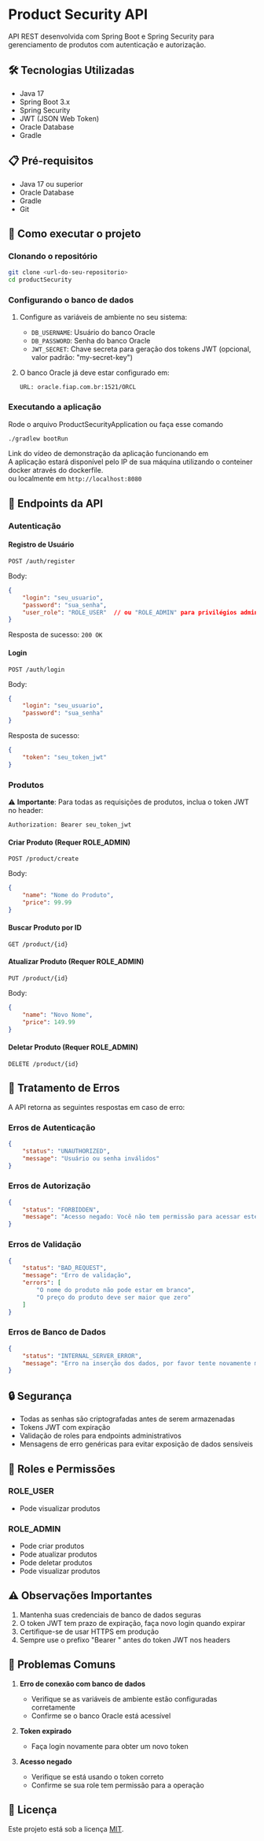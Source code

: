 # Product Security API

API REST desenvolvida com Spring Boot e Spring Security para gerenciamento de produtos com autenticação e autorização.

## 🛠 Tecnologias Utilizadas

- Java 17
- Spring Boot 3.x
- Spring Security
- JWT (JSON Web Token)
- Oracle Database
- Gradle

## 📋 Pré-requisitos

- Java 17 ou superior
- Oracle Database
- Gradle
- Git

## 🚀 Como executar o projeto

### Clonando o repositório

```bash
git clone <url-do-seu-repositorio>
cd productSecurity
```

### Configurando o banco de dados

1. Configure as variáveis de ambiente no seu sistema:
   - `DB_USERNAME`: Usuário do banco Oracle
   - `DB_PASSWORD`: Senha do banco Oracle
   - `JWT_SECRET`: Chave secreta para geração dos tokens JWT (opcional, valor padrão: "my-secret-key")

2. O banco Oracle já deve estar configurado em:
   ```
   URL: oracle.fiap.com.br:1521/ORCL
   ```

### Executando a aplicação

Rode o arquivo ProductSecurityApplication ou faça esse comando
```bash
./gradlew bootRun
```
Link do vídeo de demonstração da aplicação funcionando em  
A aplicação estará disponível pelo IP de sua máquina utilizando o conteiner docker através do dockerfile.   
ou localmente em `http://localhost:8080`

## 🔐 Endpoints da API

### Autenticação

#### Registro de Usuário
```http
POST /auth/register
```
Body:
```json
{
    "login": "seu_usuario",
    "password": "sua_senha",
    "user_role": "ROLE_USER"  // ou "ROLE_ADMIN" para privilégios administrativos
}
```
Resposta de sucesso: `200 OK`

#### Login
```http
POST /auth/login
```
Body:
```json
{
    "login": "seu_usuario",
    "password": "sua_senha"
}
```
Resposta de sucesso:
```json
{
    "token": "seu_token_jwt"
}
```

### Produtos

⚠️ **Importante**: Para todas as requisições de produtos, inclua o token JWT no header:
```
Authorization: Bearer seu_token_jwt
```

#### Criar Produto (Requer ROLE_ADMIN)
```http
POST /product/create
```
Body:
```json
{
    "name": "Nome do Produto",
    "price": 99.99
}
```

#### Buscar Produto por ID
```http
GET /product/{id}
```

#### Atualizar Produto (Requer ROLE_ADMIN)
```http
PUT /product/{id}
```
Body:
```json
{
    "name": "Novo Nome",
    "price": 149.99
}
```

#### Deletar Produto (Requer ROLE_ADMIN)
```http
DELETE /product/{id}
```

## 🚨 Tratamento de Erros

A API retorna as seguintes respostas em caso de erro:

### Erros de Autenticação
```json
{
    "status": "UNAUTHORIZED",
    "message": "Usuário ou senha inválidos"
}
```

### Erros de Autorização
```json
{
    "status": "FORBIDDEN",
    "message": "Acesso negado: Você não tem permissão para acessar este recurso"
}
```

### Erros de Validação
```json
{
    "status": "BAD_REQUEST",
    "message": "Erro de validação",
    "errors": [
        "O nome do produto não pode estar em branco",
        "O preço do produto deve ser maior que zero"
    ]
}
```

### Erros de Banco de Dados
```json
{
    "status": "INTERNAL_SERVER_ERROR",
    "message": "Erro na inserção dos dados, por favor tente novamente mais tarde!"
}
```

## 🔒 Segurança

- Todas as senhas são criptografadas antes de serem armazenadas
- Tokens JWT com expiração
- Validação de roles para endpoints administrativos
- Mensagens de erro genéricas para evitar exposição de dados sensíveis

## 👥 Roles e Permissões

### ROLE_USER
- Pode visualizar produtos

### ROLE_ADMIN
- Pode criar produtos
- Pode atualizar produtos
- Pode deletar produtos
- Pode visualizar produtos

## ⚠️ Observações Importantes

1. Mantenha suas credenciais de banco de dados seguras
2. O token JWT tem prazo de expiração, faça novo login quando expirar
3. Certifique-se de usar HTTPS em produção
4. Sempre use o prefixo "Bearer " antes do token JWT nos headers

## 🐛 Problemas Comuns

1. **Erro de conexão com banco de dados**
   - Verifique se as variáveis de ambiente estão configuradas corretamente
   - Confirme se o banco Oracle está acessível

2. **Token expirado**
   - Faça login novamente para obter um novo token

3. **Acesso negado**
   - Verifique se está usando o token correto
   - Confirme se sua role tem permissão para a operação

## 📝 Licença

Este projeto está sob a licença [MIT](LICENSE). 